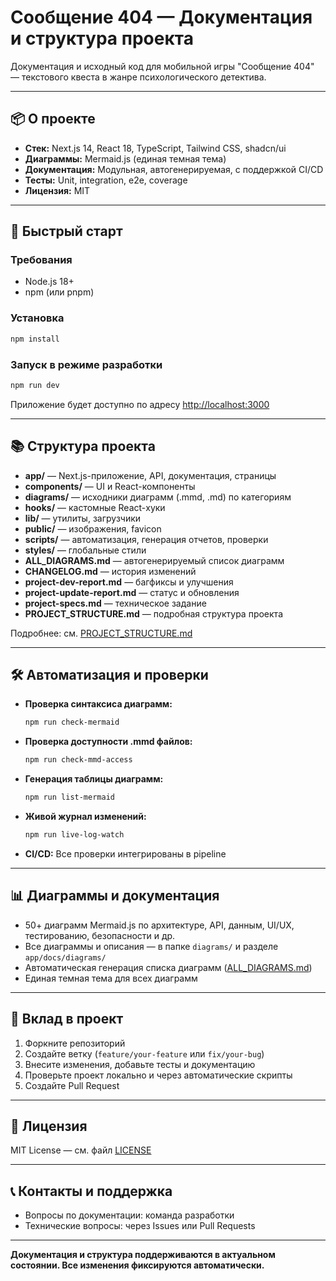 # Сообщение 404 — Документация и структура проекта

Документация и исходный код для мобильной игры "Сообщение 404" — текстового квеста в жанре психологического детектива.

---

## 📦 О проекте
- **Стек:** Next.js 14, React 18, TypeScript, Tailwind CSS, shadcn/ui
- **Диаграммы:** Mermaid.js (единая темная тема)
- **Документация:** Модульная, автогенерируемая, с поддержкой CI/CD
- **Тесты:** Unit, integration, e2e, coverage
- **Лицензия:** MIT

---

## 🚀 Быстрый старт

### Требования
- Node.js 18+
- npm (или pnpm)

### Установка
```bash
npm install
```

### Запуск в режиме разработки
```bash
npm run dev
```

Приложение будет доступно по адресу [http://localhost:3000](http://localhost:3000)

---

## 📚 Структура проекта

- **app/** — Next.js-приложение, API, документация, страницы
- **components/** — UI и React-компоненты
- **diagrams/** — исходники диаграмм (.mmd, .md) по категориям
- **hooks/** — кастомные React-хуки
- **lib/** — утилиты, загрузчики
- **public/** — изображения, favicon
- **scripts/** — автоматизация, генерация отчетов, проверки
- **styles/** — глобальные стили
- **ALL_DIAGRAMS.md** — автогенерируемый список диаграмм
- **CHANGELOG.md** — история изменений
- **project-dev-report.md** — багфиксы и улучшения
- **project-update-report.md** — статус и обновления
- **project-specs.md** — техническое задание
- **PROJECT_STRUCTURE.md** — подробная структура проекта

Подробнее: см. [PROJECT_STRUCTURE.md](PROJECT_STRUCTURE.md)

---

## 🛠️ Автоматизация и проверки

- **Проверка синтаксиса диаграмм:**
  ```bash
  npm run check-mermaid
  ```
- **Проверка доступности .mmd файлов:**
  ```bash
  npm run check-mmd-access
  ```
- **Генерация таблицы диаграмм:**
  ```bash
  npm run list-mermaid
  ```
- **Живой журнал изменений:**
  ```bash
  npm run live-log-watch
  ```
- **CI/CD:** Все проверки интегрированы в pipeline

---

## 📊 Диаграммы и документация

- 50+ диаграмм Mermaid.js по архитектуре, API, данным, UI/UX, тестированию, безопасности и др.
- Все диаграммы и описания — в папке `diagrams/` и разделе `app/docs/diagrams/`
- Автоматическая генерация списка диаграмм ([ALL_DIAGRAMS.md](ALL_DIAGRAMS.md))
- Единая темная тема для всех диаграмм

---

## 📝 Вклад в проект

1. Форкните репозиторий
2. Создайте ветку (`feature/your-feature` или `fix/your-bug`)
3. Внесите изменения, добавьте тесты и документацию
4. Проверьте проект локально и через автоматические скрипты
5. Создайте Pull Request

---

## 📄 Лицензия

MIT License — см. файл [LICENSE](LICENSE)

---

## 📞 Контакты и поддержка

- Вопросы по документации: команда разработки
- Технические вопросы: через Issues или Pull Requests

---

**Документация и структура поддерживаются в актуальном состоянии. Все изменения фиксируются автоматически.** 